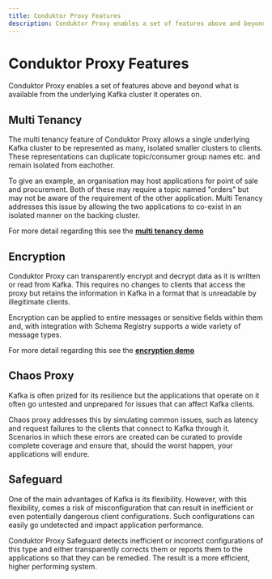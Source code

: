 ```yaml
---
title: Conduktor Proxy Features
description: Conduktor Proxy enables a set of features above and beyond what is available from the underlying Kafka cluster it operates on.
---
```


# Conduktor Proxy Features

Conduktor Proxy enables a set of features above and beyond what is available from the underlying Kafka cluster it operates on.

## Multi Tenancy

The multi tenancy feature of Conduktor Proxy allows a single underlying Kafka cluster to be represented as many, isolated smaller clusters to clients. These representations can duplicate topic/consumer group names etc. and remain isolated from eachother.

To give an example, an organisation may host applications for point of sale and procurement. Both of these may require a topic named "orders" but may not be aware of the requirement of the other application. Multi Tenancy addresses this issue by allowing the two applications to co-exist in an isolated manner on the backing cluster.

For more detail regarding this see the **[multi tenancy demo](https://github.com/conduktor/conduktor-proxy-demos/tree/main/multi-tenant)**

## Encryption

Conduktor Proxy can transparently encrypt and decrypt data as it is written or read from Kafka. This requires no changes to clients that access the proxy but retains the information in Kafka in a format that is unreadable by illegitimate clients.

Encryption can be applied to entire messages or sensitive fields within them and, with integration with Schema Registry supports a wide variety of message types.

For more detail regarding this see the **[encryption demo](https://github.com/conduktor/conduktor-proxy-demos/tree/main/encryption)**

## Chaos Proxy

Kafka is often prized for its resilience but the applications that operate on it often go untested and unprepared for issues that can affect Kafka clients.

Chaos proxy addresses this by simulating common issues, such as latency and request failures to the clients that connect to Kafka through it. Scenarios in which these errors are created can be curated to provide complete coverage and ensure that, should the worst happen, your applications will endure.

## Safeguard

One of the main advantages of Kafka is its flexibility. However, with this flexibility, comes a risk of misconfiguration that can result in inefficient or even potentially dangerous client configurations. Such configurations can easily go undetected and impact application performance.

Conduktor Proxy Safeguard detects inefficient or incorrect configurations of this type and either transparently corrects them or reports them to the applications so that they can be remedied. The result is a more efficient, higher performing system.
